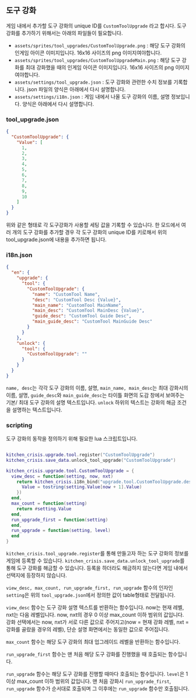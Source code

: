 
## 도구 강화

게임 내에서 추가할 도구 강화의 unique ID를 `CustomToolUpgrade` 라고 합시다. 도구 강화를 추가하기 위해서는 아래의 파일들이 필요합니다.
- `assets/sprites/tool_upgrades/CustomToolUpgrade.png` : 해당 도구 강화의 인게임 아이콘 이미지입니다. 16x16 사이즈의 png 이미지여야합니다.
- `assets/sprites/tool_upgrades/CustomToolUpgradeMain.png` : 해당 도구 강화를 최대 강화했을 때의 인게임 아이콘 이미지입니다. 16x16 사이즈의 png 이미지여야합니다.
- `assets/settings/tool_upgrade.json` : 도구 강화와 관련한 수치 정보를 기록합니다. json 파일의 양식은 아래에서 다시 설명합니다.
- `assets/settings/i18n.json` : 게임 내에서 나올 도구 강화의 이름, 설명 정보입니다. 양식은 아래에서 다시 설명합니다.

### tool_upgrade.json

```json
{
  "CustomToolUpgrade": {
    "Value": [
      1,
      2,
      3,
      4,
      5,
      6,
      7,
      8,
      9,
      10
    ]
  }
}
```

위와 같은 형태로 각 도구강화가 사용할 세팅 값을 기록할 수 있습니다. 한 모드에서 여러 개의 도구 강화를 추가할 경우 각 도구 강화의 unique ID를 키로해서 위의 tool_upgrade.json에 내용을 추가하면 됩니다.

### i18n.json

```json
{
  "en": {
    "upgrade": {
      "tool": {
        "CustomToolUpgrade": {
          "name": "CustomTool Name",
          "desc": "CustomTool Desc {Value}",
          "main_name": "CustomTool MainName",
          "main_desc": "CustomTool MainDesc {Value}",
          "guide_desc": "CustomTool Guide Desc",
          "main_guide_desc": "CustomTool MainGuide Desc"
        }
      }
    },
    "unlock": {
      "tool": {
        "CustomToolUpgrade": ""
      }
    }
  }
}
```

`name, desc`는 각각 도구 강화의 이름, 설명, `main_name, main_desc`는 최대 강화시의 이름, 설명, `guide_desc`와 `main_guide_desc`는 타이틀 화면의 도감 창에서 보여주는 기본/ 최대 도구 강화의 설명 텍스트입니다. `unlock` 하위의 텍스트는 강화의 해금 조건을 설명하는 텍스트입니다.

### scripting

도구 강화의 동작을 정의하기 위해 필요한 lua 스크립트입니다.

```lua

kitchen_crisis.upgrade.tool.register("CustomToolUpgrade")
kitchen_crisis.save_data.unlock_tool_upgrade("CustomToolUpgrade")

kitchen_crisis.upgrade.tool.CustomToolUpgrade = {
  view_desc = function(setting, now, nxt)
    return kitchen_crisis.i18n_bind("upgrade.tool.CustomToolUpgrade.desc", {
      Value = tostring(setting.Value[now + 1].Value)
    })
  end,
  max_count = function(setting)
    return #setting.Value
  end,
  run_upgrade_first = function(setting)
  end,
  run_upgrade = function(setting, level)
  end
}
```

`kitchen_crisis.tool_upgrade.register`를 통해 만들고자 하는 도구 강화의 정보를 게임에 등록할 수 있습니다. `kitchen_crisis.save_data.unlock_tool_upgrade`를 통해 도구 강화를 해금할 수 있습니다. 등록을 하더라도 해금하지 않는다면 게임 내에서 선택지에 등장하지 않습니다.

`view_desc, max_count, run_upgrade_first, run_upgrade` 함수의 인자인 `setting`은 위의 `tool_upgrade.json`에서 정의한 값이 table형태로 전달됩니다.

`view_desc` 함수는 도구 강화 설명 텍스트를 반환하는 함수입니다. now는 현재 레벨, nxt는 다음 레벨입니다. now, nxt의 경우 0 이상 max_count 이하 범위의 값입니다. 강화 선택에서는 now, nxt가 서로 다른 값으로 주어지고(now = 현재 강화 레벨, nxt = 강화를 골랐을 경우의 레벨), 단순 설명 화면에서는 동일한 값으로 주어집니다.

`max_count` 함수는 해당 도구 강화의 최대 업그레이드 레벨을 반환하는 함수입니다.

`run_upgrade_first` 함수는 맨 처음 해당 도구 강화를 진행했을 때 호출되는 함수입니다.

`run_upgrade` 함수는 해당 도구 강화를 진행할 때마다 호출되는 함수입니다. `level`은 1 이상 max_count 이하 범위의 값입니다. 맨 처음 강화시 `run_upgrade_first`, `run_upgrade` 함수가 순서대로 호출되며 그 이후에는 `run_upgrade` 함수만 호출됩니다.
